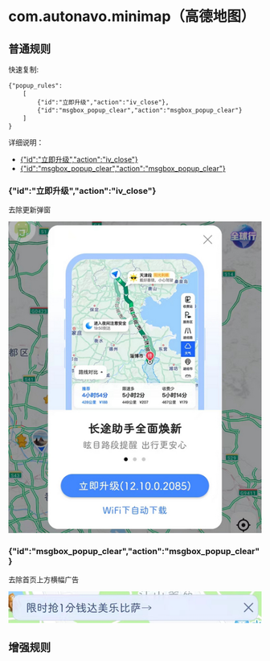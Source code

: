 # com.autonavo.minimap（高德地图）

## 普通规则

快速复制:
```
{"popup_rules":
    [
        {"id":"立即升级","action":"iv_close"},
        {"id":"msgbox_popup_clear","action":"msgbox_popup_clear"}
    ]
}
```

详细说明：
- [{"id":"立即升级","action":"iv_close"}](#id立即升级actioniv_close)
- [{"id":"msgbox_popup_clear","action":"msgbox_popup_clear"}](#idmsgbox_popup_clearactionmsgbox_popup_clear)

### {"id":"立即升级","action":"iv_close"}
去除更新弹窗

![](./assets/更新弹窗.jpg)


### {"id":"msgbox_popup_clear","action":"msgbox_popup_clear"}
去除首页上方横幅广告

![](./assets/msgbox_popup_clear.jpg)


## 增强规则